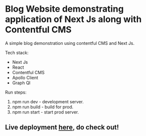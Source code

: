 # Blog Website demonstrating application of Next Js along with Contentful CMS

A simple blog demonstration using contentful CMS and Next Js.

Tech stack:

- Next Js
- React
- Contentful CMS
- Apollo Client
- Graph Ql

Run steps:

1. npm run dev - development server.
2. npm run build - build for prod.
3. npm run start - start prod server.

## Live deployment [here](https://contentful-blog-bmlp3ofer-vinitkotian.vercel.app), do check out!
